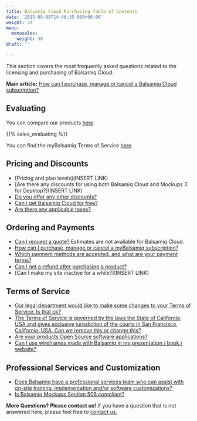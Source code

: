 ```yaml
---
title: Balsamiq Cloud Purchasing Table of Contents
date: '2015-05-09T14:46:35.000+00:00'
weight: 30
menu:
  menusales:
    weight: 30
draft: ''

---
```


This section covers the most frequently asked questions related to the licensing and purchasing of Balsamiq Cloud.

**Main article:** [How can I purchase, manage or cancel a Balsamiq Cloud subscription?](/sales/cloudsubscriptions/)

## Evaluating

You can compare our products <a href="https://balsamiq.com/products/compare/">here</a>.

{{% sales_evaluating %}}

You can find the myBalsamiq Terms of Service&nbsp;<a href="https://balsamiq.com/eulas">here</a>.

## Pricing and Discounts
[//]: <> (To investigate)
*   [Pricing and plan levels](INSERT LINK)
*   [Are there any discounts for using both Balsamiq Cloud and Mockups 3 for Desktop?](INSERT LINK)
*   [Do you offer any other discounts?](/sales/discounts/)
*   [Can I get Balsamiq Cloud for free?](https://balsamiq.com/free)
*   [Are there any applicable taxes?](/sales/taxes/)

## Ordering and Payments

*   [Can I request a quote?](/sales/quote/) Estimates are not available for Balsamiq Cloud.
*   [How can I purchase, manage or cancel a myBalsamiq subscription?](/sales/cloudsubscriptions/)
*   [Which payment methods are accepted, and what are your payment terms?](/sales/paymentmethods/#subscriptions)
*   [Can I get a refund after purchasing a product?](/sales/refunds/)
*   [Can I make my site inactive for a while?](INSERT LINK)

## Terms of Service

*   [Our legal department would like to make some changes to your Terms of Service. Is that ok?](/sales/customeula/)
*   [The Terms of Service is governed by the laws the State of California, USA and gives exclusive jurisdiction of the courts in San Francisco, California, USA. Can we remove this or change this?](/sales/jurisdiction/)
*   [Are your products Open Source software applications?](/sales/opensource/)
*   [Can I use wireframes made with Balsamiq in my presentation / book / website?](/sales/ipownership/)

## Professional Services and Customization

*   [Does Balsamiq have a professional services team who can assist with on-site training, implementation and/or software customizations?](/sales/training/)
*   [Is Balsamiq Mockups Section 508 compliant?](/sales/508/)

​**More Questions? Please contact us!** If you have a question that is not answered here, please feel free to [contact us.](mailto:sales@balsamiq.com?subject=I%20have%20questions%20about%20purchasing%20myBalsamiq)
